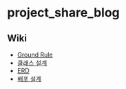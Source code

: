 # project_share_blog

## Wiki
- [Ground Rule](https://github.com/dheldh77/project_share_blog/blob/docs_wiki/wiki/groundRule.md)
- [클래스 설계]()
- [ERD]()
- [배포 설계]()
